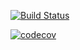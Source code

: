 [![Build Status](https://semaphoreci.com/api/v1/yurykotlyarov/rplidar-ruby/branches/master/shields_badge.svg)](https://semaphoreci.com/yurykotlyarov/rplidar-ruby)

[![codecov](https://codecov.io/gh/yura/rplidar-ruby/branch/master/graph/badge.svg)](https://codecov.io/gh/yura/rplidar-ruby)

